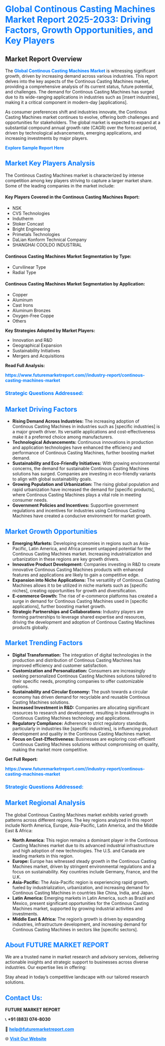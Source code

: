 <h1 style="color: #007BFF;">Global Continous Casting Machines Market Report 2025-2033: Driving Factors, Growth Opportunities, and Key Players</h1>

<section id="overview">
<h2>Market Report Overview</h2>
<p>The <a href="https://www.futuremarketreport.com//industry-report/continous-casting-machines-market" style="color: #007BFF; text-decoration: none;"><strong>Global Continous Casting Machines Market</strong></a> is witnessing significant growth, driven by increasing demand across various industries. This report delves into the key aspects of the Continous Casting Machines market, providing a comprehensive analysis of its current status, future potential, and challenges. The demand for Continous Casting Machines has surged due to its wide-ranging applications in industries such as [insert industries], making it a critical component in modern-day [applications].</p>
<p>As consumer preferences shift and industries innovate, the Continous Casting Machines market continues to evolve, offering both challenges and opportunities for stakeholders. The global market is expected to expand at a substantial compound annual growth rate (CAGR) over the forecast period, driven by technological advancements, emerging applications, and increasing investments by major players.</p>
</section>

<section id="overview">
<p><a href="https://www.futuremarketreport.com//request-sample/reportId=91927" style="color: #007BFF; text-decoration: none;"><strong>Explore Sample Report Here</strong></a></p>
</section>

<section id="key-players">
<h2 style="color: #007BFF;">Market Key Players Analysis</h2>
<p>The Continous Casting Machines market is characterized by intense competition among key players striving to capture a larger market share. Some of the leading companies in the market include:</p>
<h4>Key Players Covered in the Continous Casting Machines Report:</h4>
<ul><li>NSK</li><li>CVS Technologies</li><li>Indutherm</li><li>Stoker Concast</li><li>Bright Engineering</li><li>Primetals Technologies</li><li>DaLian Konform Technical Company</li><li>SHANGHAI COOLDO INDUSTRIAL</li></ul>
<h4>Continous Casting Machines Market Segmentation by Type:</h4>
<ul><li>Curvilinear Type</li><li>Radial Type</li></ul>

<h4>Continous Casting Machines Market Segmentation by Application:</h4>
<ul><li>Copper</li><li>Aluminum</li><li>Cast Irons</li><li>Aluminum Bronzes</li><li>Oxygen-Free Coppe</li><li>Others</li></ul>
<p><strong>Key Strategies Adopted by Market Players:</strong></p>
<ul>
<li>Innovation and R&D</li>
<li>Geographical Expansion</li>
<li>Sustainability Initiatives</li>
<li>Mergers and Acquisitions</li>
</ul>
</section>

<section>
<p><strong>Read Full Analysis: </strong></p><a href="https://www.futuremarketreport.com//industry-report/continous-casting-machines-market" style="color: #007BFF; text-decoration: none;"><strong>https://www.futuremarketreport.com//industry-report/continous-casting-machines-market</strong></a>
<h3 style="color: #007BFF;">Strategic Questions Addressed:</h3>
</section>

<section id="driving-factors">
<h2 style="color: #007BFF;">Market Driving Factors</h2>
<ul>
<li><strong>Rising Demand Across Industries:</strong> The increasing adoption of Continous Casting Machines in industries such as [specific industries] is a major growth driver. Its versatile applications and cost-effectiveness make it a preferred choice among manufacturers.</li>
<li><strong>Technological Advancements:</strong> Continuous innovations in production and application technologies have enhanced the efficiency and performance of Continous Casting Machines, further boosting market demand.</li>
<li><strong>Sustainability and Eco-Friendly Initiatives:</strong> With growing environmental concerns, the demand for sustainable Continous Casting Machines solutions has surged. Companies are investing in eco-friendly variants to align with global sustainability goals.</li>
<li><strong>Growing Population and Urbanization:</strong> The rising global population and rapid urbanization have increased the demand for [specific products], where Continous Casting Machines plays a vital role in meeting consumer needs.</li>
<li><strong>Government Policies and Incentives:</strong> Supportive government regulations and incentives for industries using Continous Casting Machines have created a conducive environment for market growth.</li>
</ul>
</section>

<section id="growth-opportunities">
<h2 style="color: #007BFF;">Market Growth Opportunities</h2>
<ul>
<li><strong>Emerging Markets:</strong> Developing economies in regions such as Asia-Pacific, Latin America, and Africa present untapped potential for the Continous Casting Machines market. Increasing industrialization and urbanization in these regions are key growth drivers.</li>
<li><strong>Innovative Product Development:</strong> Companies investing in R&D to create innovative Continous Casting Machines products with enhanced features and applications are likely to gain a competitive edge.</li>
<li><strong>Expansion into Niche Applications:</strong> The versatility of Continous Casting Machines allows it to be utilized in niche markets such as [specific niches], creating opportunities for growth and diversification.</li>
<li><strong>E-commerce Growth:</strong> The rise of e-commerce platforms has created a surge in demand for Continous Casting Machines used in [specific applications], further boosting market growth.</li>
<li><strong>Strategic Partnerships and Collaborations:</strong> Industry players are forming partnerships to leverage shared expertise and resources, driving the development and adoption of Continous Casting Machines products globally.</li>
</ul>
</section>

<section id="trending-factors">
<h2 style="color: #007BFF;">Market Trending Factors</h2>
<ul>
<li><strong>Digital Transformation:</strong> The integration of digital technologies in the production and distribution of Continous Casting Machines has improved efficiency and customer satisfaction.</li>
<li><strong>Customization and Personalization:</strong> Consumers are increasingly seeking personalized Continous Casting Machines solutions tailored to their specific needs, prompting companies to offer customizable options.</li>
<li><strong>Sustainability and Circular Economy:</strong> The push towards a circular economy has driven demand for recyclable and reusable Continous Casting Machines solutions.</li>
<li><strong>Increased Investment in R&D:</strong> Companies are allocating significant resources to research and development, resulting in breakthroughs in Continous Casting Machines technology and applications.</li>
<li><strong>Regulatory Compliance:</strong> Adherence to strict regulatory standards, particularly in industries like [specific industries], is influencing product development and quality in the Continous Casting Machines market.</li>
<li><strong>Focus on Cost-Effectiveness:</strong> Businesses are exploring cost-efficient Continous Casting Machines solutions without compromising on quality, making the market more competitive.</li>
</ul>
</section>

<section>
<p><strong>Get Full Report: </strong></p><a href="https://www.futuremarketreport.com//industry-report/continous-casting-machines-market" style="color: #007BFF; text-decoration: none;"><strong>https://www.futuremarketreport.com//industry-report/continous-casting-machines-market</strong></a>
<h3 style="color: #007BFF;">Strategic Questions Addressed:</h3>
</section>


<section id="regional-analysis">
<h2 style="color: #007BFF;">Market Regional Analysis</h2>
<p>The global Continous Casting Machines market exhibits varied growth patterns across different regions. The key regions analyzed in this report include North America, Europe, Asia-Pacific, Latin America, and the Middle East & Africa:</p>
<ul>
<li><strong>North America:</strong> This region remains a dominant player in the Continous Casting Machines market due to its advanced industrial infrastructure and high adoption of new technologies. The U.S. and Canada are leading markets in this region.</li>
<li><strong>Europe:</strong> Europe has witnessed steady growth in the Continous Casting Machines market, driven by stringent environmental regulations and a focus on sustainability. Key countries include Germany, France, and the U.K.</li>
<li><strong>Asia-Pacific:</strong> The Asia-Pacific region is experiencing rapid growth, fueled by industrialization, urbanization, and increasing demand for Continous Casting Machines in countries like China, India, and Japan.</li>
<li><strong>Latin America:</strong> Emerging markets in Latin America, such as Brazil and Mexico, present significant opportunities for the Continous Casting Machines market, supported by growing industrial activities and investments.</li>
<li><strong>Middle East & Africa:</strong> The region’s growth is driven by expanding industries, infrastructure development, and increasing demand for Continous Casting Machines in sectors like [specific sectors].</li>
</ul>
</section>

<footer>
<h2 style="color: #007BFF;">About FUTURE MARKET REPORT</h2>
<p>We are a trusted name in market research and advisory services, delivering actionable insights and strategic support to businesses across diverse industries. Our expertise lies in offering:</p>

<p>Stay ahead in today’s competitive landscape with our tailored research solutions.</p>

<h2 style="color: #007BFF;">Contact Us:</h2>
<p><strong>FUTURE MARKET REPORT</strong></p>
<p>📞 <strong>+91 (883) 074-8030</strong></p>
<p>📧 <strong><a href="mailto:help@futuremarketreport.com" style="color: #007BFF;">help@futuremarketreport.com</a></strong></p>
<p>🌐 <strong><a href="https://www.futuremarketreport.com/" style="color: #007BFF;">Visit Our Website</a></strong></p>
</footer>